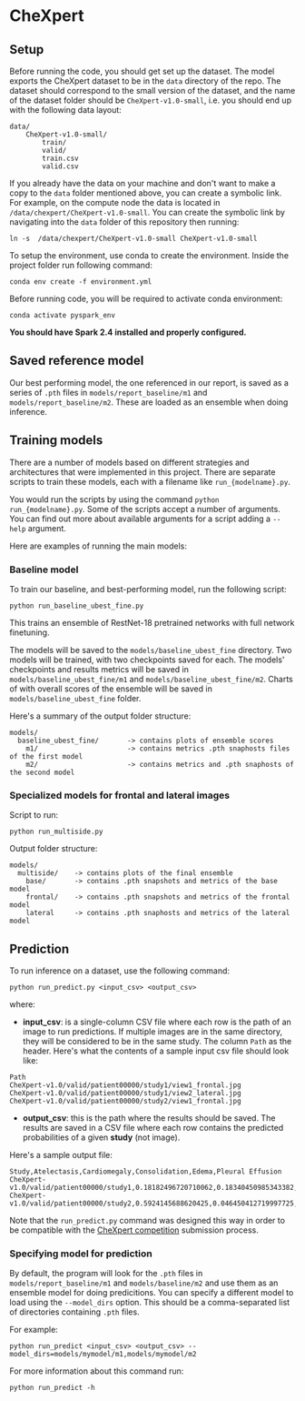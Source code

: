 # CheXpert

## Setup

Before running the code, you should get set up the dataset. The model exports the CheXpert dataset to be in the `data` directory
of the repo. The dataset should correspond to the small version of the dataset, and the name of the dataset folder should be `CheXpert-v1.0-small`,
i.e. you should end up with the following data layout:

```
data/
    CheXpert-v1.0-small/
        train/
        valid/
        train.csv
        valid.csv
```

If you already have the data on your machine and don't want to make a copy to the `data` folder mentioned above, you can create a symbolic link.
For example, on the compute node the data is located in `/data/chexpert/CheXpert-v1.0-small`. You can create the symbolic link by navigating
into the `data` folder of this repository then running:

```
ln -s  /data/chexpert/CheXpert-v1.0-small CheXpert-v1.0-small
```

To setup the environment, use conda to create the environment. Inside the project folder run following command:

```
conda env create -f environment.yml
```
Before running code, you will be required to activate conda environment:

```
conda activate pyspark_env
```

**You should have Spark 2.4 installed and properly configured.**

## Saved reference model

Our best performing model, the one referenced in our report, is saved as a
series of `.pth` files in `models/report_baseline/m1` and `models/report_baseline/m2`.
These are loaded as an ensemble when doing inference.

## Training models

There are a number of models based on different strategies and architectures that were
implemented in this project. There are separate scripts to train these models, each
with a filename like `run_{modelname}.py`.

You would run the scripts by using the command `python run_{modelname}.py`. Some of
the scripts accept a number of arguments. You can find out more about available
arguments for a script adding a `--help` argument.

Here are examples of running the main models:

### Baseline model

To train our baseline, and best-performing model, run the following script:

```
python run_baseline_ubest_fine.py
```

This trains an ensemble of RestNet-18 pretrained networks with full network finetuning.

The models will be saved to the `models/baseline_ubest_fine` directory. Two models will
be trained, with two checkpoints saved for each. The models' checkpoints and results metrics
will be saved in `models/baseline_ubest_fine/m1` and `models/baseline_ubest_fine/m2`.
Charts of with overall scores of the ensemble will be saved in `models/baseline_ubest_fine` folder.

Here's a summary of the output folder structure:

```
models/
  baseline_ubest_fine/       -> contains plots of ensemble scores
    m1/                      -> contains metrics .pth snaphosts files of the first model
    m2/                      -> contains metrics and .pth snaphosts of the second model
```

### Specialized models for frontal and lateral images

Script to run:

```
python run_multiside.py
```

Output folder structure:

```
models/
  multiside/    -> contains plots of the final ensemble
    base/       -> contains .pth snapshots and metrics of the base model
    frontal/    -> contains .pth snapshots and metrics of the frontal model
    lateral     -> contains .pth snaphosts and metrics of the lateral model
```


## Prediction

To run inference on a dataset, use the following command:

```
python run_predict.py <input_csv> <output_csv>
```
where:

- **input_csv**: is a single-column CSV file where each row is the path of an image to run predictions. If multiple images are in the same directory,
they will be considered to be in the same study. The column `Path` as the header.
Here's what the contents of a sample input csv file should look like:

```
Path
CheXpert-v1.0/valid/patient00000/study1/view1_frontal.jpg
CheXpert-v1.0/valid/patient00000/study1/view2_lateral.jpg
CheXpert-v1.0/valid/patient00000/study2/view1_frontal.jpg
```
- **output_csv**: this is the path where the results should be saved. The results are saved in a CSV file where each row contains the predicted
probabilities of a given **study** (not image).

Here's a sample output file:

```
Study,Atelectasis,Cardiomegaly,Consolidation,Edema,Pleural Effusion
CheXpert-v1.0/valid/patient00000/study1,0.18182496720710062,0.18340450985343382,0.3042422429595377,0.5247564316322378,0.43194501864211576
CheXpert-v1.0/valid/patient00000/study2,0.5924145688620425,0.046450412719997725,0.6075448519014384,0.17052412368729153,0.06505159298527952
```

Note that the `run_predict.py` command was designed this way in order to be
compatible with the [CheXpert competition](https://stanfordmlgroup.github.io/competitions/chexpert/) submission process.

### Specifying model for prediction

By default, the program will look for the `.pth` files in `models/report_baseline/m1` and `models/baseline/m2` and use them as an ensemble model for doing predicitions. You can specify
a different model to load using the `--model_dirs` option. This should be a comma-separated list of directories containing `.pth` files.

For example:

```
python run_predict <input_csv> <output_csv> --model_dirs=models/mymodel/m1,models/mymodel/m2
```


For more information about this command run:

```
python run_predict -h
```